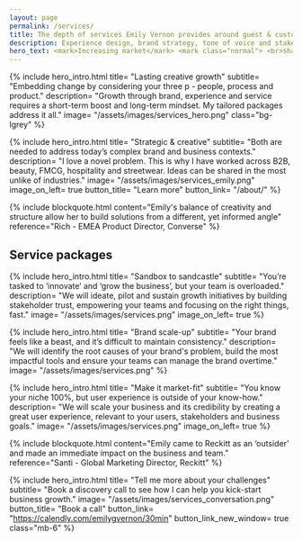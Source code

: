 ```yaml
---
layout: page
permalink: /services/
title: The depth of services Emily Vernon provides around guest & customer experience
description: Experience design, brand strategy, tone of voice and stakeholder management are used to complete projects of varying needs.
hero_text: <mark>Increasing market</mark> <mark class="normal"> <br>share, awareness &</mark><br><mark>customer satisfaction</mark>
---
```


<!-- {% include section_icons.html 
titles="Potential, Prioritise, Pilot, Scale" 
icons="Discover, Define, Design, Validate" 
breakout=true %} -->

{% include hero_intro.html
title= "Lasting creative growth"
subtitle= "Embedding change by considering your three p - people, process and product."
description= "Growth through brand, experience and service requires a short-term boost and long-term mindset. My tailored packages address it all."
image= "/assets/images/services_hero.png"
class="bg-lgrey"
%}

{% include hero_intro.html
title= "Strategic & creative"
subtitle= "Both are needed to address today’s complex brand and business contexts."
description= "I love a novel problem. This is why I have worked across B2B, beauty, FMCG, hospitality and streetwear. Ideas can be shared in the most unlike of industries."
image= "/assets/images/services_emily.png"
image_on_left= true
button_title= "Learn more" 
button_link= "/about/"
%}

{% include blockquote.html 
content="Emily's balance of creativity and structure allow her to build solutions from a different, yet informed angle" 
reference="Rich - EMEA Product Director, Converse"
%}

## Service packages

{% include hero_intro.html
title= "Sandbox to sandcastle"
subtitle= "You’re tasked to ‘innovate’ and ‘grow the business’, but your team is overloaded."
description= "We will ideate, pilot and sustain growth initiatives by building stakeholder trust, empowering your teams and focusing on the right things, fast."
image= "/assets/images/services.png"
image_on_left= true
%}

{% include hero_intro.html
title= "Brand scale-up"
subtitle= "Your brand feels like a beast, and it’s difficult to maintain consistency."
description= "We will identify the root causes of your brand's problem, build the most impactful tools and ensure your teams can manage the brand overtime."
image= "/assets/images/services.png"
%}

{% include hero_intro.html
title= "Make it market-fit"
subtitle= "You know your niche 100%, but user experience is outside of your know-how."
description= "We will scale your business and its credibility by creating a great user experience, relevant to your users, stakeholders and business goals."
image= "/assets/images/services.png"
image_on_left= true
%}

{% include blockquote.html 
content="Emily came to Reckitt as an ‘outsider’ and made an immediate impact on the business and team." 
reference="Santi - Global Marketing Director, Reckitt"
%}


{% include hero_intro.html
title= "Tell me more about your challenges"
subtitle= "Book a discovery call to see how I can help you kick-start business growth."
image= "/assets/images/services_conversation.png"
button_title= "Book a call" button_link= "https://calendly.com/emilygvernon/30min"
button_link_new_window= true
class="mb-6"
%}
